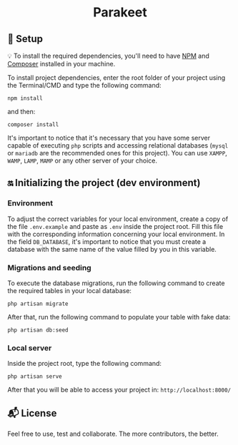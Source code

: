 <h1 align="center">
  Parakeet
</h1>

## :rocket: Setup

:bulb: To install the required dependencies, you'll need to have [NPM](https://www.npmjs.com/) and [Composer](https://getcomposer.org/) installed in your machine.

To install project dependencies, enter the root folder of your project using the Terminal/CMD and type the following command:
 
```
npm install
``` 

and then:
```
composer install
```

It's important to notice that it's necessary that you have some server capable of executing `php` scripts and accessing relational databases (`mysql` or `mariadb` are the recommended ones for this project). You can use `XAMPP`, `WAMP`, `LAMP`, `MAMP` or any other server of your choice.

## :on: Initializing the project (dev environment)

### Environment

To adjust the correct variables for your local environment, create a copy of the file `.env.example` and paste as `.env` inside the project root. 
Fill this file with the corresponding information concerning your local environment. In the field `DB_DATABASE`, it's important to notice that you must create a database with the same name of the value filled by you in this variable.

### Migrations and seeding

To execute the database migrations, run the following command to create the required tables in your local database:

```
php artisan migrate 
```

After that, run the following command to populate your table with fake data:

```
php artisan db:seed
```

### Local server

Inside the project root, type the following command:

```
php artisan serve
```

After that you will be able to access your project in: `http://localhost:8000/`

## :mailbox_with_mail: License

Feel free to use, test and collaborate. The more contributors, the better.
